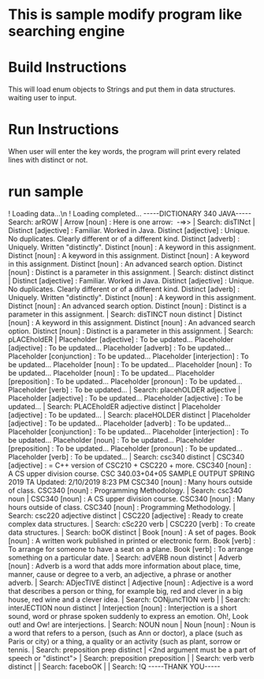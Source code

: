 # This is sample modify program like searching engine

# Build Instructions
This will load enum objects to Strings and put them in data structures. waiting user to input.

# Run Instructions
When user will enter the key words, the program will print every related lines with distinct or not.
# run sample
! Loading data...\n
! Loading completed...
-----DICTIONARY 340 JAVA-----
Search: arROW
|
Arrow [noun] : Here is one arrow: <IMG> -=>> </IMG>
|
Search: disTINct
|
Distinct [adjective] : Familiar. Worked in Java.
Distinct [adjective] : Unique. No duplicates. Clearly different or of a different kind.
Distinct [adverb] : Uniquely. Written "distinctly".
Distinct [noun] : A keyword in this assignment.
Distinct [noun] : A keyword in this assignment.
Distinct [noun] : A keyword in this assignment.
Distinct [noun] : An advanced search option.
Distinct [noun] : Distinct is a parameter in this assignment.
|
Search: distinct distinct
|
Distinct [adjective] : Familiar. Worked in Java.
Distinct [adjective] : Unique. No duplicates. Clearly different or of a different kind.
Distinct [adverb] : Uniquely. Written "distinctly".
Distinct [noun] : A keyword in this assignment.
Distinct [noun] : An advanced search option.
Distinct [noun] : Distinct is a parameter in this assignment.
|
Search: disTINCT noun distinct
|
Distinct [noun] : A keyword in this assignment.
Distinct [noun] : An advanced search option.
Distinct [noun] : Distinct is a parameter in this assignment.
|
Search: pLACEholdER
|
Placeholder [adjective] : To be updated...
Placeholder [adjective] : To be updated...
Placeholder [adverb] : To be updated...
Placeholder [conjunction] : To be updated...
Placeholder [interjection] : To be updated...
Placeholder [noun] : To be updated...
Placeholder [noun] : To be updated...
Placeholder [noun] : To be updated...
Placeholder [preposition] : To be updated...
Placeholder [pronoun] : To be updated...
Placeholder [verb] : To be updated...
|
Search: placehOLDER adjective
|
Placeholder [adjective] : To be updated...
Placeholder [adjective] : To be updated...
|
Search: PLACEholdER adjective distinct
|
Placeholder [adjective] : To be updated...
|
Search: placeHOLDER distinct
|
Placeholder [adjective] : To be updated...
Placeholder [adverb] : To be updated...
Placeholder [conjunction] : To be updated...
Placeholder [interjection] : To be updated...
Placeholder [noun] : To be updated...
Placeholder [preposition] : To be updated...
Placeholder [pronoun] : To be updated...
Placeholder [verb] : To be updated...
|
Search: csc340 distinct
|
CSC340 [adjective] : = C++ version of CSC210 + CSC220 + more.
CSC340 [noun] : A CS upper division course.
CSC 340.03+04+05 SAMPLE OUTPUT SPRING 2019 TA
Updated: 2/10/2019 8:23 PM
CSC340 [noun] : Many hours outside of class.
CSC340 [noun] : Programming Methodology.
|
Search: csc340 noun
|
CSC340 [noun] : A CS upper division course.
CSC340 [noun] : Many hours outside of class.
CSC340 [noun] : Programming Methodology.
|
Search: csc220 adjective distinct
|
CSC220 [adjective] : Ready to create complex data structures.
|
Search: cSc220 verb
|
CSC220 [verb] : To create data structures.
|
Search: boOK distinct
|
Book [noun] : A set of pages.
Book [noun] : A written work published in printed or electronic form.
Book [verb] : To arrange for someone to have a seat on a plane.
Book [verb] : To arrange something on a particular date.
|
Search: adVERB noun distinct
|
Adverb [noun] : Adverb is a word that adds more information about place, time, manner, cause or
degree to a verb, an adjective, a phrase or another adverb.
|
Search: ADjecTIVE distinct
|
Adjective [noun] : Adjective is a word that describes a person or thing, for example big, red and
clever in a big house, red wine and a clever idea.
|
Search: CONjuncTION verb
|
<Not found>
|
Search: interJECTION noun distinct
|
Interjection [noun] : Interjection is a short sound, word or phrase spoken suddenly to express an
emotion. Oh!, Look out! and Ow! are interjections.
|
Search: NOUN noun
|
Noun [noun] : Noun is a word that refers to a person, (such as Ann or doctor), a place (such as Paris
or city) or a thing, a quality or an activity (such as plant, sorrow or tennis.
|
Search: preposition prep distinct
|
<2nd argument must be a part of speech or "distinct">
|
Search: preposition preposition
|
<Not found>
|
Search: verb verb distinct
|
<Not found>
|
Search: faceboOK
|
<Not found>
|
Search: !Q
-----THANK YOU-----
